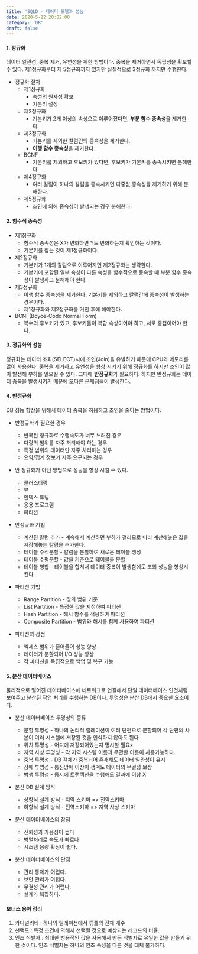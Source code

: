 ```yaml
---
title: 'SQLD - 데이터 모델과 성능'
date: 2020-5-22 20:02:00
category: 'DB'
draft: false
---
```



#### 1. 정규화

데이터 일관성, 중복 제거, 유연성을 위한 방법이다. 중복을 제거하면서 독립성을 확보할 수 있다. 제1정규화부터 제 5정규화까지 있지만 실질적으로 3정규화 까지만 수행한다.



* 정규화 절차
  * 제1정규화 
    * 속성의 원자성 확보
    * 기본키 설정
  * 제2정규화
    * 기본키가 2개 이상의 속성으로 이루어졌다면, **부분 함수 종속성**을 제거한다.
  * 제3정규화
    * 기본키를 제외한 칼럼간의 종속성을 제거한다.
    * **이행 함수 종속성**을 제거한다.
  * BCNF
    * 기본키를 제외하고 후보키가 있다면, 후보키가 기본키를 종속시키면 분해한다.
  * 제4정규화
    * 여러 칼럼이 하나의 칼럼을 종속시키면 다중값 종속성을 제거하기 위해 분해한다.
  * 제5정규화
    * 조인에 의해 종속성이 발생되는 경우 분해한다.





#### 2. 함수적 종속성

* 제1정규화
  * 함수적 종속성은 X가 변화하면 Y도 변화하는지 확인하는 것이다.
  * 기본키를 잡는 것이 제1정규화이다.
* 제2정규화
  * 기본키가 1개의 칼럼으로 이루어지면 제2정규화는 생략한다.
  * 기본키에 포함된 일부 속성이 다른 속성을 함수적으로 종속할 때 부분 함수 종속성이 발생하고 분해해야 한다.
* 제3정규화
  * 이행 함수 종속성을 제거한다. 기본키를 제외하고 칼럼간에 종속성이 발생하는 경우이다.
  * 제1정규화와 제2정규화를 거친 후에 해야한다.
* BCNF(Boyce-Codd Normal Form)
  *  복수의 후보키가 있고, 후보키들이 복합 속성이어야 하고, 서로 중첩이어야 한다.





#### 3. 정규화와 성능

정규화는 데이터 조회(SELECT)시에 조인(Join)을 유발하기 때문에 CPU와 메모리를 많이 사용한다. 중복을 제거하고 유연성을 향상 시키기 위해 정규화를 하지만 조인이 많이 발생해 부하를 일으킬 수 있다. 그때에 **반정규화**가 필요하다. 하지만 반정규화는 데이터 중복을 발생시키기 때문에 또다른 문제점들이 발생한다.



#### 4. 반정규화

DB 성능 향상을 위해서 데이터 중복을 허용하고 조인을 줄이는 방법이다. 



* 반정규화가 필요한 경우
  * 반복된 정규화로 수행속도가 너무 느려진 경우
  * 다량의 범위를 자주 처리해야 하는 경우
  * 특정 범위의 데이터만 자주 처리하는 경우
  * 요약/집계 정보가 자주 요구되는 경우



* 반 정규화가 아닌 방법으로 성능을 향상 시킬 수 있다.
  * 클러스터링
  * 뷰
  * 인덱스 튜닝
  * 응용 프로그램
  * 파티션



* 반정규화 기법
  * 계산된 칼럼 추가 - 계속해서 계산하면 부하가 걸리므로 미리 계산해놓은 값을 저장해놓는 칼럼을 추가한다.
  * 테이블 수직분할 - 칼럼을 분할하여 새로운 테이블 생성
  * 테이블 수평분할 - 값을 기준으로 테이블을 분할
  * 테이블 병합 - 테이블을 합쳐서 데이터 중복이 발생함에도 조회 성능을 향상시킨다.



* 파티션 기법 
  * Range Partition - 값의 범위 기준
  * List Partition - 특정한 값을 지정하여 파티션
  * Hash Partition - 해시 함수를 적용하여 파티션
  * Composite Partition - 범위와 해시를 함께 사용하여 파티션



* 파티션의 장점 
  * 엑세스 범위가 줄어들어 성능 향상
  * 데이터가 분할되어 I/O 성능 향상
  * 각 파티션을 독집적으로 백업 및 복구 가능





#### 5. 분산 데이터베이스

물리적으로 떨어진 데이터베이스에 네트워크로 연결해서 단일 데이터베이스 인것처럼 보여주고 분산된 작업 처리를 수행하는 DB이다. 투명성은 분산 DB에서 중요한 요소이다.



* 분산 데이터베이스 투명성의 종류
  * 분할 투명성 - 하나의 논리적 릴레이션이 여러 단편으로 분할되어 각 단편의 사본이 여러 시스템에 저장된 것을 인식하지 않아도 된다.
  * 위치 투명성 - 어디에 저장되어있는지 명시할 필요x
  * 지역 사상 투명성 - 각 지역 시스템 이름과 무관한 이름이 사용가능하다.
  * 중복 투명성 - DB 객체가 중복되어 존재해도 데이터 일관성이 유지
  * 장애 투명성 - 통신망에 이상이 생겨도 데이터의 무결성 보장
  * 병행 투명성 - 동시에 트랜잭션을 수행해도 결과에 이상 X





* 분산 DB 설계 방식
  * 상향식 설계 방식 - 지역 스키마 => 전역스키마
  * 하향식 설계 방식 - 전역스키마 => 지역 사상 스키마





* 분산 데이터베이스의 장점
  * 신뢰성과 가용성이 높다
  * 병렬처리로 속도가 빠르다
  * 시스템 용량 확장이 쉽다.
* 분산 데이터베이스의 단점
  * 관리 통제가 어렵다.
  * 보안 관리가 어렵다.
  * 무결성 관리가 어렵다.
  * 설계가 복잡하다.





#### 보너스 용어 정리

1. 카디널리티 : 하나의 릴레이션에서 튜플의 전체 개수
2. 선택도 : 특정 조건에 의해서 선택될 것으로 예상되는 레코드의 비율.
3. 인조 식별자 : 최대한 범용적인 값을 사용해서 만든 식별자로 유일한 값을 만들기 위한 것이다. 인조 식별자는 하나의 인조 속성을 다른 것을 대체 불가하다.

   